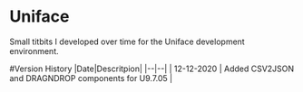 # Uniface
Small titbits I developed over time for the Uniface development environment.

#Version History
|Date|Descritpion|
|--|--|
| 12-12-2020 | Added CSV2JSON and DRAGNDROP components for U9.7.05 |